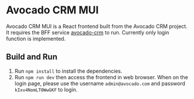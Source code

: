# Avocado CRM MUI

Avocado CRM MUI is a React frontend built from the Avocado CRM project. It requires the BFF service [avocado-crm](https://github.com/zwnormal/avocado) to run. Currently only login function is implemented.

## Build and Run
1. Run `npm install` to install the dependencies.
2. Run `npm run dev` then access the frontend in web browser. When on the login page, please use the username `admin@avocado.com` and password `kIxv4NomLT0WwGKF` to login.
